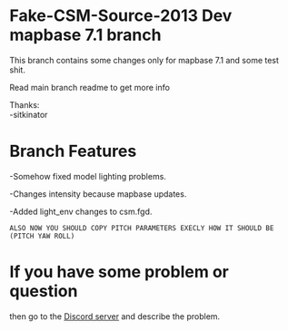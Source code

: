 # Fake-CSM-Source-2013 Dev mapbase 7.1 branch
This branch contains some changes only for mapbase 7.1 and some test shit.

Read main branch readme to get more info

Thanks:        
-sitkinator

# Branch Features

-Somehow fixed model lighting problems.

-Changes intensity because mapbase updates.

-Added light_env changes to csm.fgd.

`ALSO NOW YOU SHOULD COPY PITCH PARAMETERS EXECLY HOW IT SHOULD BE (PITCH YAW ROLL)`

# If you have some problem or question
then go to the [Discord server](https://discord.gg/DaBHDTwAU7) and describe the problem.
